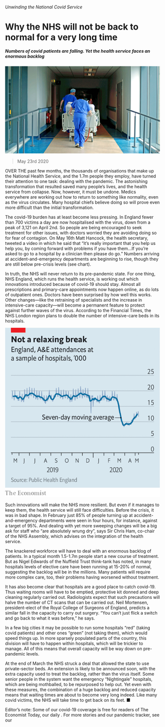 ###### Unwinding the National Covid Service

# Why the NHS will not be back to normal for a very long time 

##### Numbers of covid patients are falling. Yet the health service faces an enormous backlog 

![image](images/20200523_BRP004_0.jpg) 

> May 23rd 2020 

OVER THE past few months, the thousands of organisations that make up the National Health Service, and the 1.7m people they employ, have turned their attention to one task: dealing with the pandemic. The astonishing transformation that resulted saved many people’s lives, and the health service from collapse. Now, however, it must be undone. Medics everywhere are working out how to return to something like normality, even as the virus circulates. Many hospital chiefs believe doing so will prove even more difficult than the initial transformation.

The covid-19 burden has at least become less pressing. In England fewer than 700 victims a day are now hospitalised with the virus, down from a peak of 3,121 on April 2nd. So people are being encouraged to seek treatment for other issues, with doctors worried they are avoiding doing so for fear of contagion. On May 16th Matt Hancock, the health secretary, tweeted a video in which he said that “it’s really important that you help us help you, by coming forward with problems if you have them...If you’re asked to go to a hospital by a clinician then please do go.” Numbers arriving at accident-and-emergency departments are beginning to rise, though they are still below pre-crisis levels (see chart).


In truth, the NHS will never return to its pre-pandemic state. For one thing, NHS England, which runs the health service, is working out which innovations introduced because of covid-19 should stay. Almost all prescriptions and primary-care appointments now happen online, as do lots of outpatient ones. Doctors have been surprised by how well this works. Other changes—like the retraining of specialists and the increase in intensive-care capacity—will become a permanent feature to protect against further waves of the virus. According to the Financial Times, the NHS London region plans to double the number of intensive-care beds in its hospitals.

![image](images/20200523_BRC170.png) 


Such innovations will make the NHS more resilient. But even if it manages to keep them, the health service will still face difficulties. Before the crisis, it was in bad shape. In February just 85% of people turning up at accident-and-emergency departments were seen in four hours, for instance, against a target of 95%. And dealing with yet more sweeping changes will be a big ask for staff who “are absolutely wrung dry”, says Sir Chris Ham, co-chair of the NHS Assembly, which advises on the integration of the health service.

The knackered workforce will have to deal with an enormous backlog of patients. In a typical month 1.5-1.7m people start a new course of treatment. But as Nigel Edwards of the Nuffield Trust think-tank has noted, in many hospitals levels of elective care have been running at 15-20% of normal, suggesting the backlog will be in the millions. Many patients will require more complex care, too, their problems having worsened without treatment.

It has also become clear that hospitals are a good place to catch covid-19. Thus waiting rooms will have to be emptied, protective kit donned and deep cleaning regularly carried out. Radiologists expect that such precautions will halve the number of CT scans that can be carried out. Neil Mortensen, president-elect of the Royal College of Surgeons of England, predicts a similar fall in the capacity to carry out surgery. “You can’t just flick a switch and go back to what it was before,” he says.

In a few big cities it may be possible to run some hospitals “red” (taking covid patients) and other ones “green” (not taking them), which would speed things up. In more sparsely populated parts of the country, this division will have to happen within hospitals, which will be trickier to manage. All of this means that overall capacity will be way down on pre-pandemic levels.

At the end of March the NHS struck a deal that allowed the state to use private-sector beds. An extension is likely to be announced soon, with the extra capacity used to treat the backlog, rather than the virus itself. Some senior people in the system want the emergency “Nightingale” hospitals, which are being mothballed, to be repurposed to help out. Yet even with these measures, the combination of a huge backlog and reduced capacity means that waiting times are about to become very long indeed. Like many covid victims, the NHS will take time to get back on its feet. ■

Editor’s note: Some of our covid-19 coverage is free for readers of The Economist Today, our daily . For more stories and our pandemic tracker, see our 

